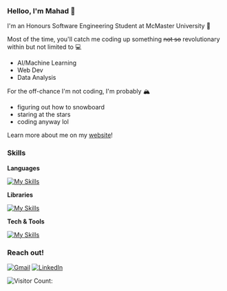 ### Helloo, I'm Mahad 👋

I'm an Honours Software Engineering Student at McMaster University 🦅

Most of the time, you'll catch me coding up something ~~not so~~ revolutionary within but not limited to 💻
- AI/Machine Learning 
- Web Dev
- Data Analysis

For the off-chance I'm not coding, I'm probably 🏔️
- figuring out how to snowboard
- staring at the stars
- coding anyway lol

Learn more about me on my [website](https://www.mahadhssn.com)!

### Skills

**Languages**<p></p>
[![My Skills](https://skillicons.dev/icons?i=python,java,c,cpp,html,css,javascript,typescript,matlab,bash,latex,markdown)](https://skillicons.dev) <p></p>

**Libraries**<p></p>
[![My Skills](https://skillicons.dev/icons?i=tensorflow,tailwind,nodejs,django,react,express)](https://skillicons.dev) <p></p>

**Tech & Tools**<p></p>
[![My Skills](https://skillicons.dev/icons?i=vscode,pycharm,anaconda,github,git,maven,vim,aws)](https://skillicons.dev) <p></p>

### Reach out!
[![Gmail](https://skillicons.dev/icons?i=gmail)](mailto:mahadhassan.hello@gmail.com)
[![LinkedIn](https://skillicons.dev/icons?i=linkedin)](https://www.linkedin.com/in/mahad-hassan/)

![Visitor Count: ](https://komarev.com/ghpvc/?username=mahadhsn&color=red&abbreviated=true)
